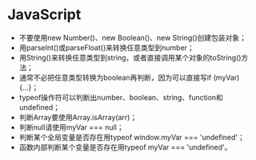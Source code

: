 # JavaScript

* 不要使用new Number()、new Boolean()、new String()创建包装对象；
* 用parseInt()或parseFloat()来转换任意类型到number；
* 用String()来转换任意类型到string，或者直接调用某个对象的toString()方法；
* 通常不必把任意类型转换为boolean再判断，因为可以直接写if (myVar) {...}；
* typeof操作符可以判断出number、boolean、string、function和undefined；
* 判断Array要使用Array.isArray(arr)；
* 判断null请使用myVar === null；
* 判断某个全局变量是否存在用typeof window.myVar === 'undefined'；
* 函数内部判断某个变量是否存在用typeof myVar === 'undefined'。